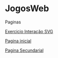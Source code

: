 # JogosWeb
Paginas

[Exercicio Interação SVG](https://kunaibr.github.io/JogosWeb/Web/nteracion/Snap.html)

[Pagina inicial](https://kunaibr.github.io/JogosWeb/Web/index.html)

[Pagina Secundarial](https://kunaibr.github.io/JogosWeb/Web/index2.html)


